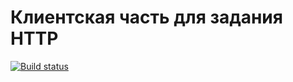 # Клиентская часть для задания HTTP

[![Build status](https://ci.appveyor.com/api/projects/status/12nno9n49m5rjheg?svg=true)](https://ci.appveyor.com/project/khomiakovnn/http)

